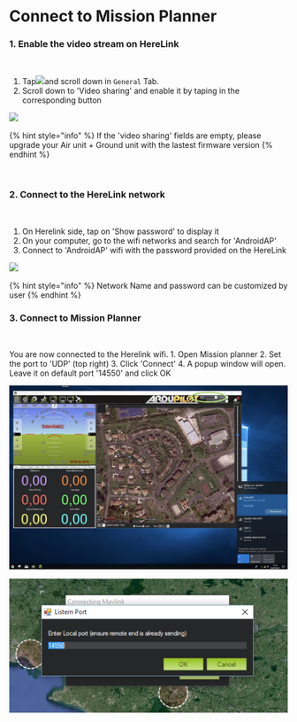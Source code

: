 # Connect to Mission Planner

### 1. Enable the video stream on HereLink <a id="1-enable-the-video-stream-on-herelink"></a>

‌

1. Tap![](https://firebasestorage.googleapis.com/v0/b/gitbook-28427.appspot.com/o/assets%2F-LiXsDm-mEE30vNntf2L%2F-LiXy8a5Fn4yCAVF8KlE%2F-LiXy9ARDlcujdxLD5FY%2Fwindowsqgc.ico?generation=1561807333428496&alt=media)and scroll down in `General` Tab.
2. Scroll down to 'Video sharing' and enable it by taping in the corresponding button

![](https://blobscdn.gitbook.com/v0/b/gitbook-28427.appspot.com/o/assets%2F-LiXsDm-mEE30vNntf2L%2F-LiluHsVemp1boxCVH-r%2F-LiluMEQ1aG5kLocKB2x%2Fvideo%20stream_1.jpg?alt=media&token=25636659-e8fe-490f-87b9-3cd12f65c2d5)

{% hint style="info" %}
If the 'video sharing' fields are empty, please upgrade your Air unit + Ground unit with the lastest firmware version
{% endhint %}

​‌

### 2. Connect to the HereLink network <a id="2-connect-to-the-herelink-network"></a>

‌

1. On Herelink side, tap on 'Show password' to display it
2. On your computer, go to the wifi networks and search for 'AndroidAP'
3. Connect to 'AndroidAP' wifi with the password provided on the HereLink

![](https://blobscdn.gitbook.com/v0/b/gitbook-28427.appspot.com/o/assets%2F-LiXsDm-mEE30vNntf2L%2F-Lilw2jYuRf505VxAY2R%2F-Lilw9SKflHUOXamlXAg%2Fvideo%20stream_2.jpg?alt=media&token=0dece32c-3fb6-4294-b48f-0bd762d18a60)

{% hint style="info" %}
Network Name and password can be customized by user‌
{% endhint %}

### 3. Connect to Mission Planner <a id="connect-to-mission-planner"></a>

‌

You are now connected to the Herelink wifi. 1. Open Mission planner 2. Set the port to 'UDP' \(top right\) 3. Click 'Connect' 4. A popup window will open. Leave it on default port '14550' and click OK

![](../.gitbook/assets/screen-udp-copie-min.jpg)

![](../.gitbook/assets/mission-planner-2.png)

